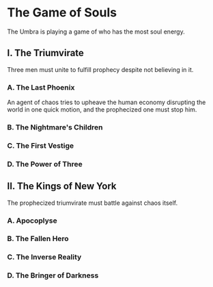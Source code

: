 # The Game of Souls

The Umbra is playing a game of who has the most soul energy.

## I. The Triumvirate

Three men must unite to fulfill prophecy despite not believing in it.

### A. The Last Phoenix 

An agent of chaos tries to upheave the human economy disrupting the world in one quick motion, and the prophecized one must stop him.

### B. The Nightmare's Children

### C. The First Vestige

### D. The Power of Three

## II. The Kings of New York

The prophecized triumvirate must battle against chaos itself.

### A. Apocoplyse

### B. The Fallen Hero

### C. The Inverse Reality

### D. The Bringer of Darkness
